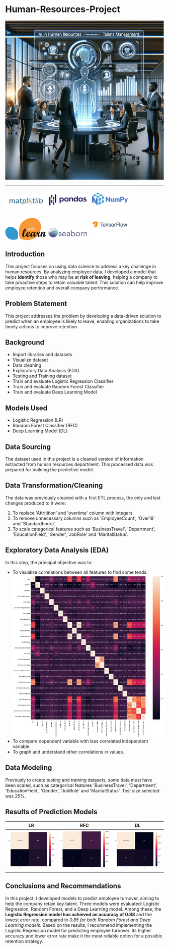 # Human-Resources-Project
![](images/human-resources-introduction.jpg)

---
<img src="images/matplotlib-logo.png" alt="Matplotlib Logo" width="130"/> <img src="images/pandas-logo.png" alt="Pandas Logo" width="130"/> <img src="images/numpy-logo.png" alt="Numpy Logo" width="130"/> <img src="images/sklearn-logo.png" alt="Sklearn Logo" width="130"/>  <img src="images/seaborn-logo.png" alt="Seaborn Logo" width="130"/>  <img src="images/tensorflow-logo.jpg" alt="Tensorflow Logo" width="130"/>

## Introduction
This project focuses on using data science to address a key challenge in human resources. By analyzing employee data, I developed a model that helps **identify** those who may be at **risk of leaving**, helping a company to take proactive steps to retain valuable talent. This solution can help improve employee retention and overall company performance. 


## Problem Statement
This project addresses the problem by developing a data-driven solution to predict when an employee is likely to leave, enabling organizations to take timely actions to improve retention.


## Background
- Import libraries and datasets
- Visualize dataset
- Data cleaning
- Exploratory Data Analysis (EDA)
- Testing and Training dataset
- Train and evaluate Logistic Regression Classifier
- Train and evaluate Random Forest Classifier
- Train and evaluate Deep Learning Model


## Models Used
- Logistic Regression (LR)
- Random Forest Classifier (RFC)
- Deep Learning Model (DL)


## Data Sourcing
The dataset used in this project is a cleaned version of information extracted from human resources department. This processed data was prepared for building the predictive model.


## Data Transformation/Cleaning
The data was previously cleaned with a first ETL process, the only and last changes produced to it were:
1) To replace 'Attritition' and 'overtime' column with integers.
2) To remove unnecessary columns such as 'EmployeeCount', 'Over18' and 'Standardhours'.
3) To scale categorical features such as 'BusinessTravel', 'Department', 'EducationField', 'Gender', 'JobRole' and 'MaritalStatus'.


## Exploratory Data Analysis (EDA)
In this step, the principal objective was to:
- To visualize correlations between all features to find some tends.
  ![](images/correlations.png)
- To compare dependent variable with less correlated independent variable.
- To graph and understand other correlations in values.

## Data Modeling
Prevously to create testing and training datasets, some data must have been scaled, such as categorical features 'BusinessTravel', 'Department', 'EducationField', 'Gender', 'JobRole' and 'MaritalStatus'.
Test size selected was 25%.

## Results of Prediction Models

LR         |         RFC         |          DL
:---------:|:-------------------:|:-----------------:
![](images/lr_results.png)      |     ![](images/rfc_results.png)           |   ![](images/dl_results.png)            

## Conclusions and Recommendations

In this project, I developed models to predict employee turnover, aiming to help the company retain key talent. Three models were evaluated: Logistic Regression, Random Forest, and a Deep Learning model. Among these, the **Logistic Regression model has achieved an accuracy of 0.88** and the lowest error rate, compared to _0.85 for both Random Forest and Deep Learning models_. Based on the results, I recommend implementing the Logistic Regression model for predicting employee turnover. Its higher accuracy and lower error rate make it the most reliable option for a possible retention strategy.


